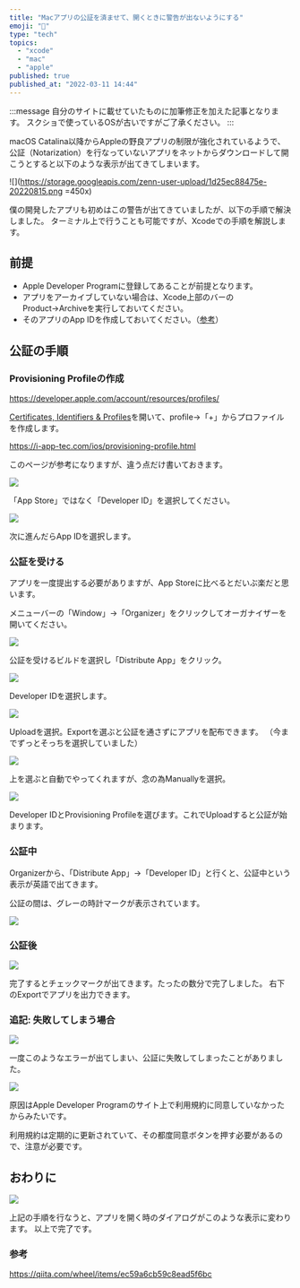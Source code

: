 ```yaml
---
title: "Macアプリの公証を済ませて、開くときに警告が出ないようにする"
emoji: "🚧"
type: "tech"
topics:
  - "xcode"
  - "mac"
  - "apple"
published: true
published_at: "2022-03-11 14:44"
---
```


:::message
自分のサイトに載せていたものに加筆修正を加えた記事となります。
スクショで使っているOSが古いですがご了承ください。
:::

macOS Catalina以降からAppleの野良アプリの制限が強化されているようで、公証（Notarization）を行なっていないアプリをネットからダウンロードして開こうとすると以下のような表示が出てきてしまいます。

![](https://storage.googleapis.com/zenn-user-upload/1d25ec88475e-20220815.png =450x)

僕の開発したアプリも初めはこの警告が出てきていましたが、以下の手順で解決しました。
ターミナル上で行うことも可能ですが、Xcodeでの手順を解説します。

## 前提

- Apple Developer Programに登録してあることが前提となります。
- アプリをアーカイブしていない場合は、Xcode上部のバーのProduct→Archiveを実行しておいてください。
- そのアプリのApp IDを作成しておいてください。（[参考](https://i-app-tec.com/ios/ios-app-ids.html)）

## 公証の手順

### Provisioning Profileの作成

https://developer.apple.com/account/resources/profiles/

[Certificates, Identifiers & Profiles](https://developer.apple.com/account/resources/profiles/)を開いて、profile→「+」からプロファイルを作成します。

https://i-app-tec.com/ios/provisioning-profile.html

このページが参考になりますが、違う点だけ書いておきます。

![](https://storage.googleapis.com/zenn-user-upload/6b93a97630a6-20220311.png)

「App Store」ではなく「Developer ID」を選択してください。

![](https://storage.googleapis.com/zenn-user-upload/deee4e6c38b9-20220311.png)

次に進んだらApp IDを選択します。

### 公証を受ける

アプリを一度提出する必要がありますが、App Storeに比べるとだいぶ楽だと思います。

メニューバーの「Window」→「Organizer」をクリックしてオーガナイザーを開いてください。

![](https://storage.googleapis.com/zenn-user-upload/6394bfe34118-20220815.png)

公証を受けるビルドを選択し「Distribute App」をクリック。

![](https://storage.googleapis.com/zenn-user-upload/c5935ef10ca8-20220311.png)

Developer IDを選択します。

![](https://storage.googleapis.com/zenn-user-upload/167e2a08df80-20220311.png)

Uploadを選択。Exportを選ぶと公証を通さずにアプリを配布できます。
（今までずっとそっちを選択していました）

![](https://storage.googleapis.com/zenn-user-upload/77d953fae1fa-20220815.png)

上を選ぶと自動でやってくれますが、念の為Manuallyを選択。

![](https://storage.googleapis.com/zenn-user-upload/568abf3c866d-20220815.png)

Developer IDとProvisioning Profileを選びます。これでUploadすると公証が始まります。

### 公証中

Organizerから、「Distribute App」→「Developer ID」と行くと、公証中という表示が英語で出てきます。

公証の間は、グレーの時計マークが表示されています。

![](https://storage.googleapis.com/zenn-user-upload/d282c20021ef-20220815.png)

### 公証後

![](https://storage.googleapis.com/zenn-user-upload/31cc2f73e7ba-20220815.png)

完了するとチェックマークが出てきます。たったの数分で完了しました。
右下のExportでアプリを出力できます。

### 追記: 失敗してしまう場合

![](https://storage.googleapis.com/zenn-user-upload/20f5cc367a17-20220311.png)

一度このようなエラーが出てしまい、公証に失敗してしまったことがありました。

![](https://storage.googleapis.com/zenn-user-upload/e16d49bf2be1-20220311.png)

原因はApple Developer Programのサイト上で利用規約に同意していなかったからみたいです。

利用規約は定期的に更新されていて、その都度同意ボタンを押す必要があるので、注意が必要です。

## おわりに

![](https://storage.googleapis.com/zenn-user-upload/1347c0ac13d1-20220815.png)

上記の手順を行なうと、アプリを開く時のダイアログがこのような表示に変わります。
以上で完了です。

### 参考

https://qiita.com/wheel/items/ec59a6cb59c8ead5f6bc
	